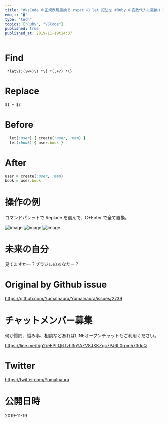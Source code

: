 ```yaml
---
title: "#VsCode の正規表現置換で rspec の let 記法を #Ruby の変数代入に置換する例"
emoji: "🖥"
type: "tech"
topics: ["Ruby", "VSCode"]
published: true
published_at: 2019-11-19t14:37
---
```


# Find

```
 *let\(:(\w+)\) *\{ *(.+?) *\}
```

# Replace

```
$1 = $2
```

# Before

```rb
  let(:user) { create(:user, :man) }
  let(:book) { user.book }
```

# After

```rb
user = create(:user, :man)
book = user.book
```

# 操作の例

コマンドパレットで Replace を選んで、C+Enter で全て置換。

![image](https://user-images.githubusercontent.com/13635059/69098748-8cb3f000-0a9c-11ea-8a74-4dc82f5743ec.png)
![image](https://user-images.githubusercontent.com/13635059/69098753-8faee080-0a9c-11ea-9a48-7d7dc79319df.png)
![image](https://user-images.githubusercontent.com/13635059/69098755-9178a400-0a9c-11ea-9624-661029fde769.png)

# 未来の自分

見てますかー？ブラジルのあなたー？



# Original by Github issue

https://github.com/YumaInaura/YumaInaura/issues/2739








<!-- Update From Qiita API -->

# チャットメンバー募集


何か質問、悩み事、相談などあればLINEオープンチャットもご利用ください。

https://line.me/ti/g2/eEPltQ6Tzh3pYAZV8JXKZqc7PJ6L0rpm573dcQ





# Twitter


https://twitter.com/YumaInaura


<!-- Update From Qiita API -->



# 公開日時

2019-11-19
